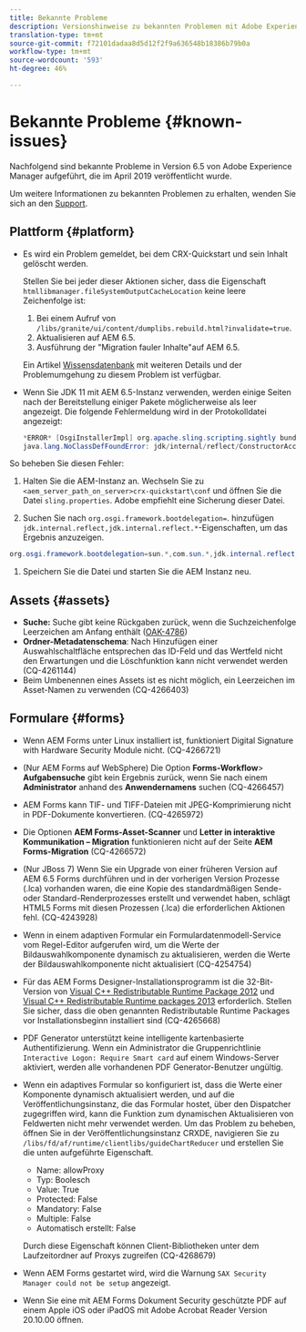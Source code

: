 ```yaml
---
title: Bekannte Probleme
description: Versionshinweise zu bekannten Problemen mit Adobe Experience Manager 6.5
translation-type: tm+mt
source-git-commit: f72101dadaa8d5d12f2f9a636548b18386b79b0a
workflow-type: tm+mt
source-wordcount: '593'
ht-degree: 46%

---
```



# Bekannte Probleme {#known-issues}

Nachfolgend sind bekannte Probleme in Version 6.5 von Adobe Experience Manager aufgeführt, die im April 2019 veröffentlicht wurde.

Um weitere Informationen zu bekannten Problemen zu erhalten, wenden Sie sich an den [Support](https://helpx.adobe.com/de/marketing-cloud/experience-manager.html).

## Plattform {#platform}

* Es wird ein Problem gemeldet, bei dem CRX-Quickstart und sein Inhalt gelöscht werden.

   Stellen Sie bei jeder dieser Aktionen sicher, dass die Eigenschaft `htmllibmanager.fileSystemOutputCacheLocation` keine leere Zeichenfolge ist:

   1. Bei einem Aufruf von `/libs/granite/ui/content/dumplibs.rebuild.html?invalidate=true`.
   2. Aktualisieren auf AEM 6.5.
   3. Ausführung der &quot;Migration fauler Inhalte&quot;auf AEM 6.5.

   Ein Artikel [Wissensdatenbank](https://helpx.adobe.com/experience-manager/kb/avoid-crx-quickstart-deletion-in-aem-6-5.html) mit weiteren Details und der Problemumgehung zu diesem Problem ist verfügbar.

* Wenn Sie JDK 11 mit AEM 6.5-Instanz verwenden, werden einige Seiten nach der Bereitstellung einiger Pakete möglicherweise als leer angezeigt. Die folgende Fehlermeldung wird in der Protokolldatei angezeigt:

   ```java
   *ERROR* [OsgiInstallerImpl] org.apache.sling.scripting.sightly bundle org.apache.sling.scripting.sightly:1.1.2.1_4_0 (558)[org.apache.sling.scripting.sightly.impl.engine.extension.use.JavaUseProvider(3345)] : Error during instantiation of the implementation object (java.lang.NoClassDefFoundError: jdk/internal/reflect/ConstructorAccessorImpl)
   java.lang.NoClassDefFoundError: jdk/internal/reflect/ConstructorAccessorImpl
   ```

So beheben Sie diesen Fehler:

1. Halten Sie die AEM-Instanz an. Wechseln Sie zu `<aem_server_path_on_server>crx-quickstart\conf` und öffnen Sie die Datei `sling.properties`. Adobe empfiehlt eine Sicherung dieser Datei.

1. Suchen Sie nach `org.osgi.framework.bootdelegation=`. hinzufügen `jdk.internal.reflect,jdk.internal.reflect.*`-Eigenschaften, um das Ergebnis anzuzeigen.

```java
org.osgi.framework.bootdelegation=sun.*,com.sun.*,jdk.internal.reflect,jdk.internal.reflect.*
```

1. Speichern Sie die Datei und starten Sie die AEM Instanz neu.

## Assets {#assets}

* **Suche:** Suche gibt keine Rückgaben zurück, wenn die Suchzeichenfolge Leerzeichen am Anfang enthält ([OAK-4786](https://issues.apache.org/jira/browse/OAK-4786))
* **Ordner-Metadatenschema**: Nach Hinzufügen einer Auswahlschaltfläche entsprechen das ID-Feld und das Wertfeld nicht den Erwartungen und die Löschfunktion kann nicht verwendet werden (CQ-4261144)
* Beim Umbenennen eines Assets ist es nicht möglich, ein Leerzeichen im Asset-Namen zu verwenden (CQ-4266403)

## Formulare {#forms}

* Wenn AEM Forms unter Linux installiert ist, funktioniert Digital Signature with Hardware Security Module nicht. (CQ-4266721)
* (Nur AEM Forms auf WebSphere) Die Option **Forms-Workflow**> **Aufgabensuche** gibt kein Ergebnis zurück, wenn Sie nach einem **Administrator** anhand des **Anwendernamens** suchen (CQ-4266457)

* AEM Forms kann TIF- und TIFF-Dateien mit JPEG-Komprimierung nicht in PDF-Dokumente konvertieren. (CQ-4265972)
* Die Optionen **AEM Forms-Asset-Scanner** und **Letter in interaktive Kommunikation – Migration** funktionieren nicht auf der Seite **AEM Forms-Migration** (CQ-4266572)

* (Nur JBoss 7) Wenn Sie ein Upgrade von einer früheren Version auf AEM 6.5 Forms durchführen und in der vorherigen Version Prozesse (.lca) vorhanden waren, die eine Kopie des standardmäßigen Sende- oder Standard-Renderprozesses erstellt und verwendet haben, schlägt HTML5 Forms mit diesen Prozessen (.lca) die erforderlichen Aktionen fehl. (CQ-4243928)
* Wenn in einem adaptiven Formular ein Formulardatenmodell-Service vom Regel-Editor aufgerufen wird, um die Werte der Bildauswahlkomponente dynamisch zu aktualisieren, werden die Werte der Bildauswahlkomponente nicht aktualisiert (CQ-4254754)
* Für das AEM Forms Designer-Installationsprogramm ist die 32-Bit-Version von [Visual C++ Redistributable Runtime Package 2012](https://support.microsoft.com/de-de/help/2977003/the-latest-supported-visual-c-downloads) und [Visual C++ Redistributable Runtime packages 2013](https://support.microsoft.com/de-de/help/3179560/update-for-visual-c-2013-and-visual-c-redistributable-package) erforderlich. Stellen Sie sicher, dass die oben genannten Redistributable Runtime Packages vor Installationsbeginn installiert sind (CQ-4265668)

* PDF Generator unterstützt keine intelligente kartenbasierte Authentifizierung.  Wenn ein Administrator die Gruppenrichtlinie `Interactive Logon: Require Smart card` auf einem Windows-Server aktiviert, werden alle vorhandenen PDF Generator-Benutzer ungültig.

* Wenn ein adaptives Formular so konfiguriert ist, dass die Werte einer Komponente dynamisch aktualisiert werden, und auf die Veröffentlichungsinstanz, die das Formular hostet, über den Dispatcher zugegriffen wird, kann die Funktion zum dynamischen Aktualisieren von Feldwerten nicht mehr verwendet werden. Um das Problem zu beheben, öffnen Sie in der Veröffentlichungsinstanz CRXDE, navigieren Sie zu `/libs/fd/af/runtime/clientlibs/guideChartReducer` und erstellen Sie die unten aufgeführte Eigenschaft.

   * Name: allowProxy
   * Typ: Boolesch
   * Value: True
   * Protected: False
   * Mandatory: False
   * Multiple: False
   * Automatisch erstellt: False

   Durch diese Eigenschaft können Client-Bibliotheken unter dem Laufzeitordner auf Proxys zugreifen (CQ-4268679)

* Wenn AEM Forms gestartet wird, wird die Warnung `SAX Security Manager could not be setup` angezeigt.
* Wenn Sie eine mit AEM Forms Dokument Security geschützte PDF auf einem Apple iOS oder iPadOS mit Adobe Acrobat Reader Version 20.10.00 öffnen.
